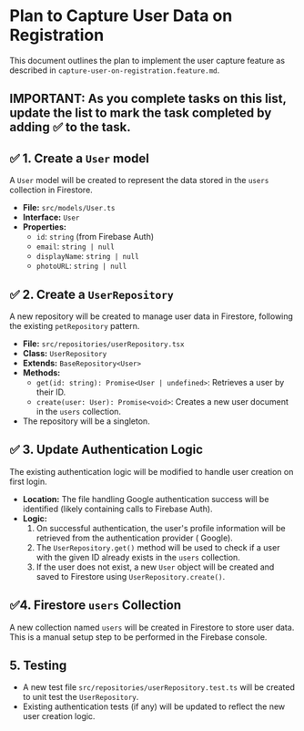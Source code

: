# Plan to Capture User Data on Registration

This document outlines the plan to implement the user capture feature as described in
`capture-user-on-registration.feature.md`.

## IMPORTANT: As you complete tasks on this list, update the list to mark the task completed by adding :white_check_mark: to the task.

## :white_check_mark: 1. Create a `User` model

A `User` model will be created to represent the data stored in the `users` collection in Firestore.

- **File:** `src/models/User.ts`
- **Interface:** `User`
- **Properties:**
  - `id`: `string` (from Firebase Auth)
  - `email`: `string | null`
  - `displayName`: `string | null`
  - `photoURL`: `string | null`

## :white_check_mark: 2. Create a `UserRepository`

A new repository will be created to manage user data in Firestore, following the existing `petRepository` pattern.

- **File:** `src/repositories/userRepository.tsx`
- **Class:** `UserRepository`
- **Extends:** `BaseRepository<User>`
- **Methods:**
  - `get(id: string): Promise<User | undefined>`: Retrieves a user by their ID.
  - `create(user: User): Promise<void>`: Creates a new user document in the `users` collection.
- The repository will be a singleton.

## :white_check_mark: 3. Update Authentication Logic

The existing authentication logic will be modified to handle user creation on first login.

- **Location:** The file handling Google authentication success will be identified (likely containing calls to Firebase
  Auth).
- **Logic:**
  1. On successful authentication, the user's profile information will be retrieved from the authentication provider (
     Google).
  2. The `UserRepository.get()` method will be used to check if a user with the given ID already exists in the `users`
     collection.
  3. If the user does not exist, a new `User` object will be created and saved to Firestore using
     `UserRepository.create()`.

## :white_check_mark:4. Firestore `users` Collection

A new collection named `users` will be created in Firestore to store user data. This is a manual setup step to be
performed in the Firebase console.

## 5. Testing

- A new test file `src/repositories/userRepository.test.ts` will be created to unit test the `UserRepository`.
- Existing authentication tests (if any) will be updated to reflect the new user creation logic.
